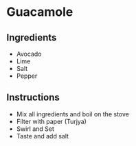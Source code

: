 # Guacamole
## Ingredients
* Avocado
* Lime
* Salt
* Pepper
## Instructions
* Mix all ingredients and boil on the stove
* Filter with paper (Turjya)
* Swirl and Set
* Taste and add salt
